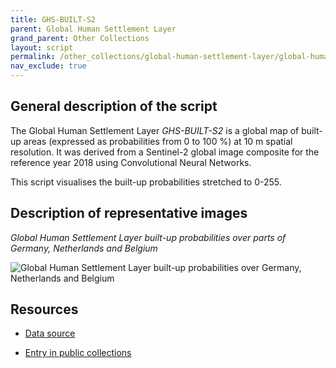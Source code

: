 ```yaml
---
title: GHS-BUILT-S2
parent: Global Human Settlement Layer
grand_parent: Other Collections
layout: script
permalink: /other_collections/global-human-settlement-layer/global-human-settlement-layer-ghs-built-s2/
nav_exclude: true
---
```



## General description of the script

The Global Human Settlement Layer *GHS-BUILT-S2* is a global map of built-up areas (expressed as probabilities from 0 to 100 %) at 10 m spatial resolution. It was derived from a Sentinel-2 global image composite for the reference year 2018 using Convolutional Neural Networks.

This script visualises the built-up probabilities stretched to 0-255.

## Description of representative images

*Global Human Settlement Layer built-up probabilities over parts of Germany, Netherlands and Belgium*  

![Global Human Settlement Layer built-up probabilities over Germany, Netherlands and Belgium](fig/ghsl_overview.png)  

## Resources

- [Data source](https://ghsl.jrc.ec.europa.eu/download.php?ds=buS2)

- [Entry in public collections](https://github.com/sentinel-hub/public-collections/tree/main/collections/global-human-settlement-layer-ghs-built-s2)
